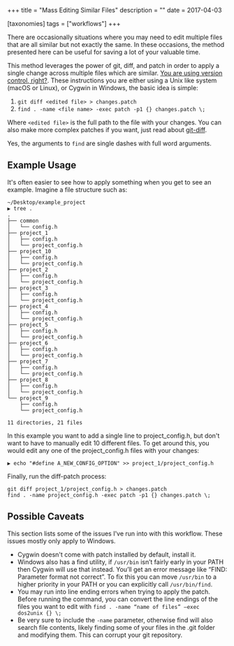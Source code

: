 +++
title = "Mass Editing Similar Files"
description = ""
date = 2017-04-03

[taxonomies]
tags = ["workflows"]
+++

There are occasionally situations where you may need to edit multiple files
that are all similar but not exactly the same. In these occasions, the method
presented here can be useful for saving a lot of your valuable time.

<!-- more -->

This method leverages the power of git, diff, and patch in order to apply a
single change across multiple files which are similar. [You are using version
control, right?][vcs-for-papers]. These instructions you are either using a
Unix like system (macOS or Linux), or Cygwin in Windows, the basic idea is
simple:

1. `git diff <edited file> > changes.patch`
2. `find . -name <file name> -exec patch -p1 {} changes.patch \;`

Where `<edited file>` is the full path to the file with your changes. You can
also make more complex patches if you want, just read about
[git-diff][git-diff].

Yes, the arguments to `find` are single dashes with full word arguments.

## Example Usage

It's often easier to see how to apply something when you get to see an example.
Imagine a file structure such as:

```
~/Desktop/example_project
▶ tree .
.
├── common
│   └── config.h
├── project_1
│   ├── config.h
│   └── project_config.h
├── project_10
│   ├── config.h
│   └── project_config.h
├── project_2
│   ├── config.h
│   └── project_config.h
├── project_3
│   ├── config.h
│   └── project_config.h
├── project_4
│   ├── config.h
│   └── project_config.h
├── project_5
│   ├── config.h
│   └── project_config.h
├── project_6
│   ├── config.h
│   └── project_config.h
├── project_7
│   ├── config.h
│   └── project_config.h
├── project_8
│   ├── config.h
│   └── project_config.h
└── project_9
    ├── config.h
    └── project_config.h

11 directories, 21 files
```

In this example you want to add a single line to project_config.h, but don't
want to have to manually edit 10 different files. To get around this, you would
edit any one of the project_config.h files with your changes:

```
▶ echo "#define A_NEW_CONFIG_OPTION" >> project_1/project_config.h
```

Finally, run the diff-patch process:

```
git diff project_1/project_config.h > changes.patch
find . -name project_config.h -exec patch -p1 {} changes.patch \;
```

## Possible Caveats

This section lists some of the issues I've run into with this workflow. These
issues mostly only apply to Windows.

* Cygwin doesn't come with patch installed by default, install it.
* Windows also has a find utility, if `/usr/bin` isn’t fairly early in your PATH
  then Cygwin will use that instead. You’ll get an error message like “FIND:
  Parameter format not correct”. To fix this you can move `/usr/bin` to a higher
  priority in your PATH or you can explicitly call `/usr/bin/find`.
* You may run into line ending errors when trying to apply the patch. Before
  running the command, you can convert the line endings of the files you want
  to edit with `find . -name “name of files” –exec dos2unix {} \;`
* Be very sure to include the `-name` parameter, otherwise find will also
  search file contents, likely finding some of your files in the .git folder
  and modifying them. This can corrupt your git repository.

[vcs-for-papers]: https://academia.stackexchange.com/questions/5277/why-use-version-control-systems-for-writing-a-paper
[git-diff]: https://git-scm.com/docs/git-diff
